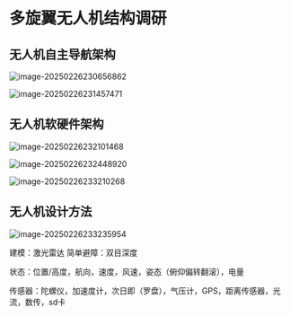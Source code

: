 # 多旋翼无人机结构调研

## 无人机自主导航架构

![image-20250226230656862](C:\Users\zhang\AppData\Roaming\Typora\typora-user-images\image-20250226230656862.png)

![image-20250226231457471](C:\Users\zhang\AppData\Roaming\Typora\typora-user-images\image-20250226231457471.png)

## 无人机软硬件架构

![image-20250226232101468](C:\Users\zhang\AppData\Roaming\Typora\typora-user-images\image-20250226232101468.png)

![image-20250226232448920](C:\Users\zhang\AppData\Roaming\Typora\typora-user-images\image-20250226232448920.png)

![image-20250226233210268](C:\Users\zhang\AppData\Roaming\Typora\typora-user-images\image-20250226233210268.png)

## 无人机设计方法

![image-20250226233235954](C:\Users\zhang\AppData\Roaming\Typora\typora-user-images\image-20250226233235954.png)

建模：激光雷达	简单避障：双目深度

状态：位置/高度，航向，速度，风速，姿态（俯仰偏转翻滚），电量

传感器：陀螺仪，加速度计，次日即（罗盘），气压计，GPS，距离传感器，光流，数传，sd卡
